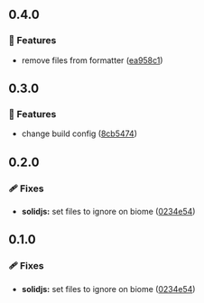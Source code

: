 ## 0.4.0

### 🚀 Features

- remove files from formatter ([ea958c1](https://github.com/tutods/lib/commit/ea958c1))

## 0.3.0

### 🚀 Features

- change build config ([8cb5474](https://github.com/tutods/lib/commit/8cb5474))

## 0.2.0

### 🩹 Fixes

- **solidjs:** set files to ignore on biome ([0234e54](https://github.com/tutods/lib/commit/0234e54))

## 0.1.0

### 🩹 Fixes

- **solidjs:** set files to ignore on biome ([0234e54](https://github.com/tutods/lib/commit/0234e54))